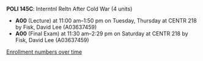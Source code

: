 **POLI 145C**: Interntnl Reltn After Cold War (4 units)

- **A00** (Lecture) at 11:00 am–1:50 pm on Tuesday, Thursday at CENTR 218 by Fisk, David Lee (A03637459)
- **A00** (Final Exam) at 11:30 am–2:29 pm on Saturday at CENTR 218 by Fisk, David Lee (A03637459)

[Enrollment numbers over time](./POLI145C.tsv)
